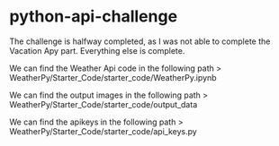 # python-api-challenge

The challenge is halfway completed, as I was not able to complete the Vacation Apy part. Everything else is complete.

We can find the Weather Api code in the following path > WeatherPy/Starter_Code/starter_code/WeatherPy.ipynb

We can find the output images in the following path > WeatherPy/Starter_Code/starter_code/output_data

We can find the apikeys in the following path > WeatherPy/Starter_Code/starter_code/api_keys.py

